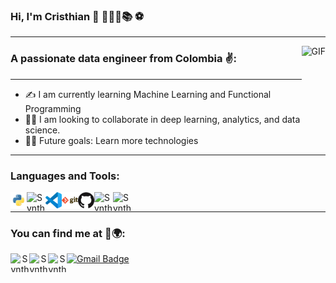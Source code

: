 ### Hi, I'm Cristhian 👋 👩‍💻💪:books: :soccer:
---
<img align="right" alt="GIF" height="160px" src="https://media.giphy.com/media/bGgsc5mWoryfgKBx1u/giphy.gif"/>

### A passionate data engineer from Colombia ✌:
---
- ✍ I am currently learning Machine Learning and Functional Programming
- 🙋‍♂️ I am looking to collaborate in deep learning, analytics, and data science.
- 💪🏼 Future goals: Learn more technologies 
---

 ### Languages and Tools:

<img align="left" alt="Python" width="26px" src="https://raw.githubusercontent.com/github/explore/80688e429a7d4ef2fca1e82350fe8e3517d3494d/topics/python/python.png" />
 <img src="https://www.abd.es/wp-content/uploads/2018/11/sql-server-logo.png"  align="left" alt="Synthwave" height="30" width="30">
<img align="left" alt="Visual Studio Code" width="26px" src="https://raw.githubusercontent.com/github/explore/80688e429a7d4ef2fca1e82350fe8e3517d3494d/topics/visual-studio-code/visual-studio-code.png" />
<img align="left" alt="Git" width="26px" src="https://raw.githubusercontent.com/github/explore/80688e429a7d4ef2fca1e82350fe8e3517d3494d/topics/git/git.png" />
<img align="left" alt="Github" width="26px" src="https://raw.githubusercontent.com/github/explore/78df643247d429f6cc873026c0622819ad797942/topics/github/github.png" />
<img src="https://www.vectorlogo.zone/logos/sap/sap-icon.svg"  align="left" alt="Synthwave" height="30" width="30">
<img src="https://www.vectorlogo.zone/logos/microsoft_powerbi/microsoft_powerbi-icon.svg"  align="left" alt="Synthwave" height="30" width="30">
<br>

---
### You can find me at 👀🌍:
 <p align="center">
  
  <a href="https://www.linkedin.com/in/cristhian-andres-espitia-torres-690869154/">  
    <img src="https://www.vectorlogo.zone/logos/linkedin/linkedin-icon.svg"  align="left" alt="Synthwave" height="30" width="30">
     </a>
  <a href="https://twitter.com/Cristhianespit7">
    <img src="https://www.vectorlogo.zone/logos/twitter/twitter-tile.svg"  align="left" alt="Synthwave" height="30" width="30">
  </a>

  <a href="https://www.instagram.com/cristhian.espitia/"> 
    <img src="https://www.vectorlogo.zone/logos/instagram/instagram-icon.svg"  align="left" alt="Synthwave" height="30" width="30">

  </a>
  
 [![Gmail Badge](https://img.shields.io/badge/-Gmail-c14438?style=flat-square&logo=Gmail&logoColor=white&link=mailto:cristhian.espitia17.com)](mailto:cristhian.espitia17@gmail.com)

   

